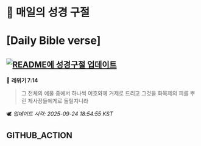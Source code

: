 # 🙏 매일의 성경 구절
# [Daily Bible verse]
## [![README에 성경구절 업데이트](https://github.com/DONGSUKA/first_test/actions/workflows/update-readme-bible.yml/badge.svg)](https://github.com/DONGSUKA/first_test/actions/workflows/update-readme-bible.yml)
<!-- START_BIBLE_VERSE -->
📖 **레위기 7:14**
> 그 전체의 예물 중에서 하나씩 여호와께 거제로 드리고 그것을 화목제의 피를 뿌린 제사장들에게로 돌릴지니라

🕊️ _업데이트 시각: 2025-09-24 18:54:55 KST_
  <!-- END_BIBLE_VERSE -->
## GITHUB_ACTION
